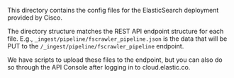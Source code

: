 This directory contains the config files for the ElasticSearch deployment provided by Cisco.

The directory structure matches the REST API endpoint structure for each file. E.g., `_ingest/pipeline/fscrawler_pipeline.json` is the data that will be PUT to the `/_ingest/pipeline/fscrawler_pipeline` endpoint.

We have scripts to upload these files to the endpoint, but you can also do so through the API Console after logging in to cloud.elastic.co.